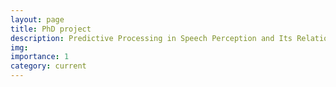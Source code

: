 ```yaml
---
layout: page
title: PhD project
description: Predictive Processing in Speech Perception and Its Relation to Auditory Attention in Autism
img: 
importance: 1
category: current
---
```

